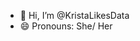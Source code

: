 - 👋 Hi, I’m @KristaLikesData
- 😄 Pronouns: She/ Her

<!---
KristaLikesData/KristaLikesData is a ✨ special ✨ repository because its `README.md` (this file) appears on your GitHub profile.
You can click the Preview link to take a look at your changes.
--->
